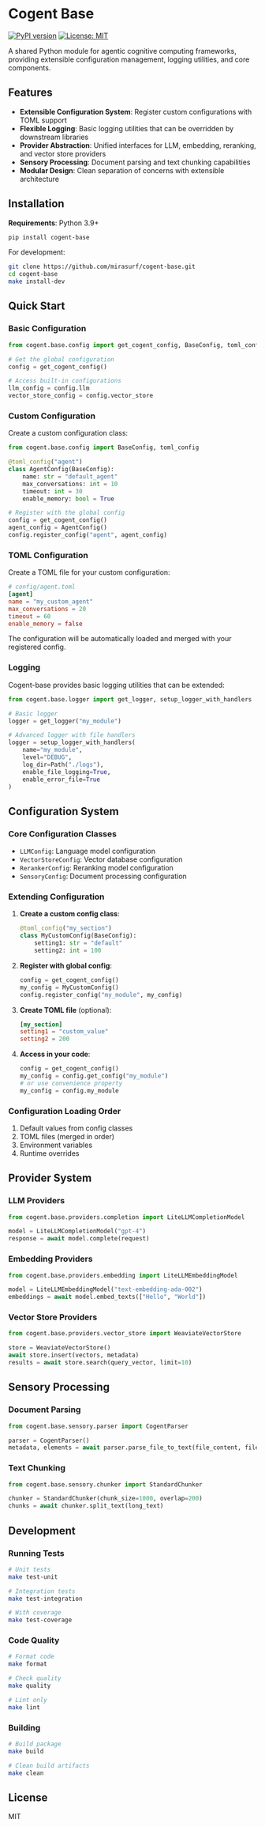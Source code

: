 # Cogent Base

[![PyPI version](https://badge.fury.io/py/cogent-base.svg)](https://badge.fury.io/py/cogent-base)
[![License: MIT](https://img.shields.io/badge/License-MIT-yellow.svg)](https://opensource.org/licenses/MIT)

A shared Python module for agentic cognitive computing frameworks, providing extensible configuration management, logging utilities, and core components.

## Features

- **Extensible Configuration System**: Register custom configurations with TOML support
- **Flexible Logging**: Basic logging utilities that can be overridden by downstream libraries
- **Provider Abstraction**: Unified interfaces for LLM, embedding, reranking, and vector store providers
- **Sensory Processing**: Document parsing and text chunking capabilities
- **Modular Design**: Clean separation of concerns with extensible architecture

## Installation

**Requirements**: Python 3.9+

```bash
pip install cogent-base
```

For development:

```bash
git clone https://github.com/mirasurf/cogent-base.git
cd cogent-base
make install-dev
```

## Quick Start

### Basic Configuration

```python
from cogent.base.config import get_cogent_config, BaseConfig, toml_config

# Get the global configuration
config = get_cogent_config()

# Access built-in configurations
llm_config = config.llm
vector_store_config = config.vector_store
```

### Custom Configuration

Create a custom configuration class:

```python
from cogent.base.config import BaseConfig, toml_config

@toml_config("agent")
class AgentConfig(BaseConfig):
    name: str = "default_agent"
    max_conversations: int = 10
    timeout: int = 30
    enable_memory: bool = True

# Register with the global config
config = get_cogent_config()
agent_config = AgentConfig()
config.register_config("agent", agent_config)
```

### TOML Configuration

Create a TOML file for your custom configuration:

```toml
# config/agent.toml
[agent]
name = "my_custom_agent"
max_conversations = 20
timeout = 60
enable_memory = false
```

The configuration will be automatically loaded and merged with your registered config.

### Logging

Cogent-base provides basic logging utilities that can be extended:

```python
from cogent.base.logger import get_logger, setup_logger_with_handlers

# Basic logger
logger = get_logger("my_module")

# Advanced logger with file handlers
logger = setup_logger_with_handlers(
    name="my_module",
    level="DEBUG",
    log_dir=Path("./logs"),
    enable_file_logging=True,
    enable_error_file=True
)
```

## Configuration System

### Core Configuration Classes

- `LLMConfig`: Language model configuration
- `VectorStoreConfig`: Vector database configuration  
- `RerankerConfig`: Reranking model configuration
- `SensoryConfig`: Document processing configuration

### Extending Configuration

1. **Create a custom config class**:
   ```python
   @toml_config("my_section")
   class MyCustomConfig(BaseConfig):
       setting1: str = "default"
       setting2: int = 100
   ```

2. **Register with global config**:
   ```python
   config = get_cogent_config()
   my_config = MyCustomConfig()
   config.register_config("my_module", my_config)
   ```

3. **Create TOML file** (optional):
   ```toml
   [my_section]
   setting1 = "custom_value"
   setting2 = 200
   ```

4. **Access in your code**:
   ```python
   config = get_cogent_config()
   my_config = config.get_config("my_module")
   # or use convenience property
   my_config = config.my_module
   ```

### Configuration Loading Order

1. Default values from config classes
2. TOML files (merged in order)
3. Environment variables
4. Runtime overrides

## Provider System

### LLM Providers

```python
from cogent.base.providers.completion import LiteLLMCompletionModel

model = LiteLLMCompletionModel("gpt-4")
response = await model.complete(request)
```

### Embedding Providers

```python
from cogent.base.providers.embedding import LiteLLMEmbeddingModel

model = LiteLLMEmbeddingModel("text-embedding-ada-002")
embeddings = await model.embed_texts(["Hello", "World"])
```

### Vector Store Providers

```python
from cogent.base.providers.vector_store import WeaviateVectorStore

store = WeaviateVectorStore()
await store.insert(vectors, metadata)
results = await store.search(query_vector, limit=10)
```

## Sensory Processing

### Document Parsing

```python
from cogent.base.sensory.parser import CogentParser

parser = CogentParser()
metadata, elements = await parser.parse_file_to_text(file_content, filename)
```

### Text Chunking

```python
from cogent.base.sensory.chunker import StandardChunker

chunker = StandardChunker(chunk_size=1000, overlap=200)
chunks = await chunker.split_text(long_text)
```

## Development

### Running Tests

```bash
# Unit tests
make test-unit

# Integration tests  
make test-integration

# With coverage
make test-coverage
```

### Code Quality

```bash
# Format code
make format

# Check quality
make quality

# Lint only
make lint
```

### Building

```bash
# Build package
make build

# Clean build artifacts
make clean
```

## License

MIT
